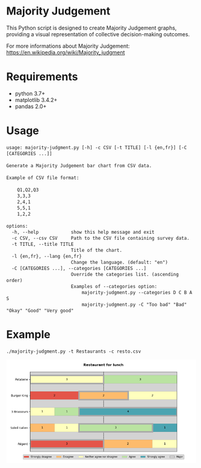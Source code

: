 # Majority Judgement

This Python script is designed to create Majority Judgement graphs, providing a
visual representation of collective decision-making outcomes.

For more informations about Majority Judgement: https://en.wikipedia.org/wiki/Majority_judgment

# Requirements

* python 3.7+
* matplotlib 3.4.2+
* pandas 2.0+

# Usage

```
usage: majority-judgment.py [-h] -c CSV [-t TITLE] [-l {en,fr}] [-C [CATEGORIES ...]]

Generate a Majority Judgement bar chart from CSV data.

Example of CSV file format:

    Q1,Q2,Q3
    3,3,3
    2,4,1
    5,5,1
    1,2,2

options:
  -h, --help            show this help message and exit
  -c CSV, --csv CSV     Path to the CSV file containing survey data.
  -t TITLE, --title TITLE
                        Title of the chart.
  -l {en,fr}, --lang {en,fr}
                        Change the language. (default: "en")
  -C [CATEGORIES ...], --categories [CATEGORIES ...]
                        Override the categories list. (ascending order)
                        Examples of --categories option:
                            majority-judgment.py --categories D C B A S
                            majority-judgment.py -C "Too bad" "Bad" "Okay" "Good" "Very good"
```

# Example

```
./majority-judgment.py -t Restaurants -c resto.csv
```

![alt text](example.png)
